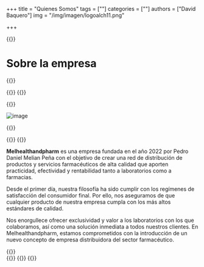 +++
title = "Quienes Somos"
tags = [""]
categories = [""]
authors = ["David Baquero"]
img = "/img/imagen/logoalch11.png"

+++

{{<tex sty="sans-serif" size="1.2em">}}
# Sobre la empresa 
{{</tex>}}

{{<content>}}
  {{<row>}}
   
  {{<cols col="col-sm-12 col-md-6 text-center" >}}

<img src="/img/mhp1.png" alt="image" style="max-width: 100%; height: auto;">

   {{</cols>}}
   

   {{<cols col="col-sm-12 col-md-6 text-center text-justify" padding="50px">}}
   {{<tex sty="sans-serif" size="1.2em">}}

  **Melhealthandpharm** es una empresa fundada en el año 2022 por Pedro Daniel Melian Peña con el objetivo de crear una red de distribución de productos y servicios farmacéuticos de alta calidad que aporten practicidad, efectividad y rentabilidad tanto a laboratorios como a farmacias.

  Desde el primer día, nuestra filosofía ha sido cumplir con los regímenes de satisfacción del consumidor final. Por ello, nos aseguramos de que cualquier producto de nuestra empresa cumpla con los más altos estándares de calidad.

  Nos enorgullece ofrecer exclusividad y valor a los laboratorios con los que colaboramos, así como una solución inmediata a todos nuestros clientes. En Melhealthandpharm, estamos comprometidos con la introducción de un nuevo concepto de empresa distribuidora del sector farmacéutico.
   
   {{</tex>}}   
   {{</cols>}}
  {{</row>}}
{{</content>}}






